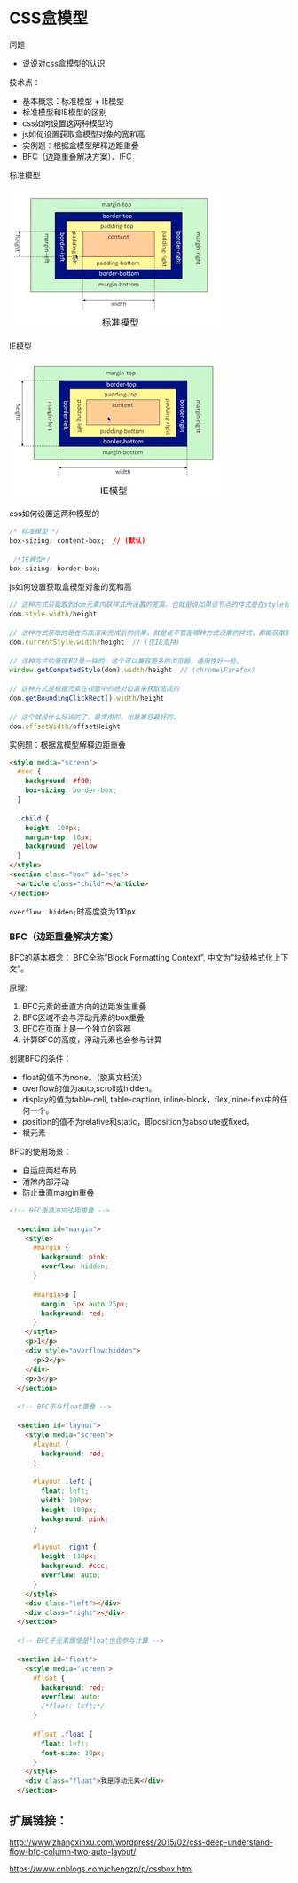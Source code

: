 # CSS盒模型

问题
- 说说对css盒模型的认识


技术点：
- 基本概念：标准模型 + IE模型
- 标准模型和IE模型的区别
- css如何设置这两种模型的
- js如何设置获取盒模型对象的宽和高
- 实例题：根据盒模型解释边距重叠
- BFC（边距重叠解决方案）、IFC



标准模型

![](./img/css-m.png)

IE模型

![](./img/css-m-ie.png)


css如何设置这两种模型的
```css
/* 标准模型 */
box-sizing: content-box;  // (默认)

 /*IE模型*/
box-sizing: border-box;
```


js如何设置获取盒模型对象的宽和高
```js
// 这种方式只能取到dom元素内联样式所设置的宽高，也就是说如果该节点的样式是在style标签中或外联的CSS文件中设置的话，通过这种方法是获取不到dom的宽高的。
dom.style.width/height

// 这种方式获取的是在页面渲染完成后的结果，就是说不管是哪种方式设置的样式，都能获取到。(仅IE支持)
dom.currentStyle.width/height  // (仅IE支持)

// 这种方式的原理和2是一样的，这个可以兼容更多的浏览器，通用性好一些。
window.getComputedStyle(dom).width/height  // (chrome\Firefox)

// 这种方式是根据元素在视窗中的绝对位置来获取宽高的
dom.getBoundingClickRect().width/height

// 这个就没什么好说的了，最常用的，也是兼容最好的。
dom.offsetWidth/offsetHeight
```


实例题：根据盒模型解释边距重叠
```html
<style media="screen">
  #sec {
    background: #f00;
    box-sizing: border-box;
  }

  .child {
    height: 100px;
    margin-top: 10px;
    background: yellow
  }
</style>
<section class="box" id="sec">
  <article class="child"></article>
</section>
```
`overflow: hidden;`时高度变为110px




### BFC（边距重叠解决方案）

BFC的基本概念：
BFC全称”Block Formatting Context”, 中文为“块级格式化上下文”。

原理:
1. BFC元素的垂直方向的边距发生重叠
1. BFC区域不会与浮动元素的box重叠
1. BFC在页面上是一个独立的容器
1. 计算BFC的高度，浮动元素也会参与计算


创建BFC的条件：
- float的值不为none。（脱离文档流）
- overflow的值为auto,scroll或hidden。
- display的值为table-cell, table-caption, inline-block，flex,inine-flex中的任何一个。
- position的值不为relative和static，即position为absolute或fixed。
- 根元素


BFC的使用场景：
- 自适应两栏布局
- 清除内部浮动 
- 防止垂直margin重叠



```html
<!-- BFC垂直方向边距重叠 -->

  <section id="margin">
    <style>
      #margin {
        background: pink;
        overflow: hidden;
      }

      #margin>p {
        margin: 5px auto 25px;
        background: red;
      }
    </style>
    <p>1</p>
    <div style="overflow:hidden">
      <p>2</p>
    </div>
    <p>3</p>
  </section>

  <!-- BFC不与float重叠 -->

  <section id="layout">
    <style media="screen">
      #layout {
        background: red;
      }

      #layout .left {
        float: left;
        width: 100px;
        height: 100px;
        background: pink;
      }

      #layout .right {
        height: 110px;
        background: #ccc;
        overflow: auto;
      }
    </style>
    <div class="left"></div>
    <div class="right"></div>
  </section>

  <!-- BFC子元素即使是float也会参与计算 -->

  <section id="float">
    <style media="screen">
      #float {
        background: red;
        overflow: auto;
        /*float: left;*/
      }

      #float .float {
        float: left;
        font-size: 30px;
      }
    </style>
    <div class="float">我是浮动元素</div>
  </section>
```




## 扩展链接：

http://www.zhangxinxu.com/wordpress/2015/02/css-deep-understand-flow-bfc-column-two-auto-layout/

https://www.cnblogs.com/chengzp/p/cssbox.html


